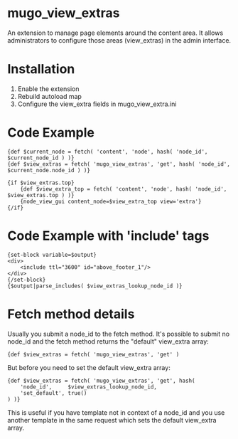 mugo_view_extras
==
An extension to manage page elements around the content area. It allows
administrators to configure those areas (view_extras) in the admin interface.

Installation
==
1) Enable the extension
2) Rebuild autoload map
3) Configure the view_extra fields in mugo_view_extra.ini

Code Example
==
```
{def $current_node = fetch( 'content', 'node', hash( 'node_id', $current_node_id ) )}
{def $view_extras = fetch( 'mugo_view_extras', 'get', hash( 'node_id', $current_node.node_id ) )}

{if $view_extras.top}
	{def $view_extra_top = fetch( 'content', 'node', hash( 'node_id', $view_extras.top ) )}
	{node_view_gui content_node=$view_extra_top view='extra'}
{/if}
```

Code Example with 'include' tags
==
```
{set-block variable=$output}
<div>
	<include ttl="3600" id="above_footer_1"/>
</div>
{/set-block}
{$output|parse_includes( $view_extras_lookup_node_id )}
```

Fetch method details
==

Usually you submit a node_id to the fetch method. It's possible to submit no node_id and the fetch method
returns the "default" view_extra array:

`{def $view_extras = fetch( 'mugo_view_extras', 'get' )`

But before you need to set the default view_extra array:

```
{def $view_extras = fetch( 'mugo_view_extras', 'get', hash(
	'node_id',     $view_extras_lookup_node_id,
	'set_default', true()
) )}
```
This is useful if you have template not in context of a node_id and you use another template in the same
request which sets the default view_extra array.

